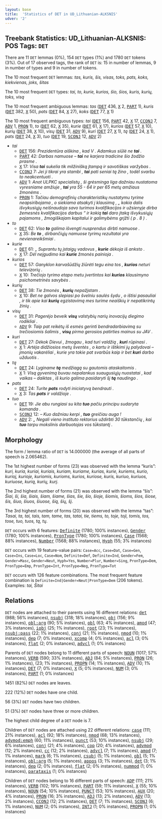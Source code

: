 ```yaml
---
layout: base
title:  'Statistics of DET in UD_Lithuanian-ALKSNIS'
udver: '2'
---
```


## Treebank Statistics: UD_Lithuanian-ALKSNIS: POS Tags: `DET`

There are 11 `DET` lemmas (0%), 154 `DET` types (1%) and 1780 `DET` tokens (3%).
Out of 17 observed tags, the rank of `DET` is: 15 in number of lemmas, 9 in number of types and 9 in number of tokens.

The 10 most frequent `DET` lemmas: <em>tas, kuris, šis, visas, toks, pats, koks, kiekvienas, joks, šitas</em>

The 10 most frequent `DET` types:  <em>tai, to, kurie, kurios, šio, šios, kuris, kurių, toks, visą</em>

The 10 most frequent ambiguous lemmas: <em>tas</em> (<tt><a href="lt_alksnis-pos-DET.html">DET</a></tt> 436, <tt><a href="lt_alksnis-pos-X.html">X</a></tt> 2, <tt><a href="lt_alksnis-pos-PART.html">PART</a></tt> 1), <em>kuris</em> (<tt><a href="lt_alksnis-pos-DET.html">DET</a></tt> 382, <tt><a href="lt_alksnis-pos-X.html">X</a></tt> 50), <em>pats</em> (<tt><a href="lt_alksnis-pos-DET.html">DET</a></tt> 84, <tt><a href="lt_alksnis-pos-X.html">X</a></tt> 27), <em>koks</em> (<tt><a href="lt_alksnis-pos-DET.html">DET</a></tt> 77, <tt><a href="lt_alksnis-pos-X.html">X</a></tt> 1)

The 10 most frequent ambiguous types:  <em>tai</em> (<tt><a href="lt_alksnis-pos-DET.html">DET</a></tt> 156, <tt><a href="lt_alksnis-pos-PART.html">PART</a></tt> 42, <tt><a href="lt_alksnis-pos-X.html">X</a></tt> 17, <tt><a href="lt_alksnis-pos-CCONJ.html">CCONJ</a></tt> 7, <tt><a href="lt_alksnis-pos-ADV.html">ADV</a></tt> 1, <tt><a href="lt_alksnis-pos-PRON.html">PRON</a></tt> 1), <em>to</em> (<tt><a href="lt_alksnis-pos-DET.html">DET</a></tt> 62, <tt><a href="lt_alksnis-pos-X.html">X</a></tt> 35), <em>kurie</em> (<tt><a href="lt_alksnis-pos-DET.html">DET</a></tt> 61, <tt><a href="lt_alksnis-pos-X.html">X</a></tt> 17), <em>kurios</em> (<tt><a href="lt_alksnis-pos-DET.html">DET</a></tt> 57, <tt><a href="lt_alksnis-pos-X.html">X</a></tt> 10), <em>kurių</em> (<tt><a href="lt_alksnis-pos-DET.html">DET</a></tt> 38, <tt><a href="lt_alksnis-pos-X.html">X</a></tt> 10), <em>visų</em> (<tt><a href="lt_alksnis-pos-DET.html">DET</a></tt> 31, <tt><a href="lt_alksnis-pos-ADV.html">ADV</a></tt> 9), <em>kuri</em> (<tt><a href="lt_alksnis-pos-DET.html">DET</a></tt> 27, <tt><a href="lt_alksnis-pos-X.html">X</a></tt> 1), <em>tą</em> (<tt><a href="lt_alksnis-pos-DET.html">DET</a></tt> 24, <tt><a href="lt_alksnis-pos-X.html">X</a></tt> 1), <em>pats</em> (<tt><a href="lt_alksnis-pos-DET.html">DET</a></tt> 24, <tt><a href="lt_alksnis-pos-X.html">X</a></tt> 3), <em>tuo</em> (<tt><a href="lt_alksnis-pos-DET.html">DET</a></tt> 19, <tt><a href="lt_alksnis-pos-SCONJ.html">SCONJ</a></tt> 12, <tt><a href="lt_alksnis-pos-ADV.html">ADV</a></tt> 2)


* <em>tai</em>
  * <tt><a href="lt_alksnis-pos-DET.html">DET</a></tt> 156: <em>Prezidentūra aiškina , kad V . Adamkus siūlė ne <b>tai</b> .</em>
  * <tt><a href="lt_alksnis-pos-PART.html">PART</a></tt> 42: <em>Darbas namuose – <b>tai</b> ne karjera tradicine šio žodžio prasme .</em>
  * <tt><a href="lt_alksnis-pos-X.html">X</a></tt> 17: <em>Visa <b>tai</b> sukelia tik milžinišką įtampą ir savotiškas varžybas .</em>
  * <tt><a href="lt_alksnis-pos-CCONJ.html">CCONJ</a></tt> 7: <em>Jei ji tikrai yra stambi , <b>tai</b> pati seniai tą žino , todėl svarbu to neakcentuoti .</em>
  * <tt><a href="lt_alksnis-pos-ADV.html">ADV</a></tt> 1: <em>Anot ULPKC specialistų , ši grėsminga liga dažniau nustatoma vyresniame amžiuje , <b>tai</b> yra 55 - 64 ir per 65 metų amžiaus žmonėms .</em>
  * <tt><a href="lt_alksnis-pos-PRON.html">PRON</a></tt> 1: <em>Tačiau demografinių charakteristikų nustatymu tyrime neapsiribojama , o siekiama atsakyti į klausimą , „ kokia dalis išvykusiųjų neišnaudoja savo turimos kvalifikacijos ir užsienyje dirba žemesnės kvalifikacijos darbus “ ir kokią <b>tai</b> daro įtaką išvykusiųjų pajamoms , žmogiškajam kapitalui ir galimybėms grįžti ( p . 8 ) .</em>
* <em>to</em>
  * <tt><a href="lt_alksnis-pos-DET.html">DET</a></tt> 62: <em>Viso <b>to</b> galima išvengti nusprendus dirbti namuose .</em>
  * <tt><a href="lt_alksnis-pos-X.html">X</a></tt> 35: <em>Be <b>to</b> , dirbančiųjų namuose tyrimų rezultatai yra nevienareikšmiai .</em>
* <em>kurie</em>
  * <tt><a href="lt_alksnis-pos-DET.html">DET</a></tt> 61: <em>„ Suprantu tų įstaigų vadovus , <b>kurie</b> dėkoja iš anksto .</em>
  * <tt><a href="lt_alksnis-pos-X.html">X</a></tt> 17: <em>Dėl neįgudimo kai <b>kurie</b> žmonės painioja .</em>
* <em>kurios</em>
  * <tt><a href="lt_alksnis-pos-DET.html">DET</a></tt> 57: <em>Ganyklon karvašūdžių žiūrėti tegu eina tos , <b>kurios</b> neturi televizorių .</em>
  * <tt><a href="lt_alksnis-pos-X.html">X</a></tt> 10: <em>Trečiojo tyrimo etapo metu įvertintos kai <b>kurios</b> klausimyno psichometrinės savybės .</em>
* <em>kurių</em>
  * <tt><a href="lt_alksnis-pos-DET.html">DET</a></tt> 38: <em>Tie žmonės , <b>kurių</b> nepažįstam .</em>
  * <tt><a href="lt_alksnis-pos-X.html">X</a></tt> 10: <em>Bet ne galvos slepiasi po švelniu saulės šydu , o ištisi pasauliai , ir tik apie kai <b>kurių</b> egzistavimą mes turime neaiškių ir nepatikrintų žinių .</em>
* <em>visų</em>
  * <tt><a href="lt_alksnis-pos-DET.html">DET</a></tt> 31: <em>Pagerėjo beveik <b>visų</b> valstybių narių inovacijų diegimo rodikliai .</em>
  * <tt><a href="lt_alksnis-pos-ADV.html">ADV</a></tt> 9: <em>Taip pat reikėtų iš esmės gerinti bendradarbiavimą su trečiosiomis šalimis , <b>visų</b> pirma gerosios patirties mainus su JAV .</em>
* <em>kuri</em>
  * <tt><a href="lt_alksnis-pos-DET.html">DET</a></tt> 27: <em>Dėkok Dievui , žmogau , kad turi valdžią , <b>kuri</b> rūpinasi .</em>
  * <tt><a href="lt_alksnis-pos-X.html">X</a></tt> 1: <em>Artėja didžiosios metų šventės , o kartu ir ištikimi jų palydovai – įmonių vakarėliai , kurie yra tokie pat svarbūs kaip ir bet <b>kuri</b> darbo užduotis .</em>
* <em>tą</em>
  * <tt><a href="lt_alksnis-pos-DET.html">DET</a></tt> 24: <em>Lyginame <b>tą</b> medžiagą su gautomis ataskaitomis .</em>
  * <tt><a href="lt_alksnis-pos-X.html">X</a></tt> 1: <em>Visą gyvenimą buvau nepalankus suaugusiųjų nuostatai , kad vaikas – daiktas , iš kurio galima pasidaryti šį <b>tą</b> naudingo .</em>
* <em>pats</em>
  * <tt><a href="lt_alksnis-pos-DET.html">DET</a></tt> 24: <em>Turite <b>pats</b> rodyti iniciatyvą bendrauti .</em>
  * <tt><a href="lt_alksnis-pos-X.html">X</a></tt> 3: <em>Tas <b>pats</b> ir valdžioje .</em>
* <em>tuo</em>
  * <tt><a href="lt_alksnis-pos-DET.html">DET</a></tt> 19: <em>Jie abu rungiasi su kita <b>tuo</b> pačiu principu sudaryta komanda .</em>
  * <tt><a href="lt_alksnis-pos-SCONJ.html">SCONJ</a></tt> 12: <em>– Kuo dažniau kerpi , <b>tuo</b> greičiau auga !</em>
  * <tt><a href="lt_alksnis-pos-ADV.html">ADV</a></tt> 2: <em>„ Negali vieno instituto rektorius uždirbti 30 tūkstančių , kai <b>tuo</b> tarpu mokslinis darbuotojas vos tūkstantį .</em>

## Morphology

The form / lemma ratio of `DET` is 14.000000 (the average of all parts of speech is 2.065462).

The 1st highest number of forms (23) was observed with the lemma “kuris”: <em>kuri, kuria, kuriai, kuriais, kuriam, kuriame, kurias, kurie, kuriems, kurio, kurioj, kurioje, kuriomis, kurioms, kurios, kuriose, kuris, kuriuo, kuriuos, kuriuose, kurią, kurių, kurį</em>.

The 2nd highest number of forms (21) was observed with the lemma “šis”: <em>Šiai, ši, šia, šiais, šiam, šiame, šias, šie, šio, šioje, šiomis, šioms, šios, šiose, šis, šiuo, šiuos, šiuose, šią, šių, šį</em>.

The 3rd highest number of forms (20) was observed with the lemma “tas”: <em>Tasai, ta, tai, tais, tam, tame, tas, tatai, tie, tiems, to, toje, toji, tomis, tos, tose, tuo, tuos, tą, tų</em>.

`DET` occurs with 6 features: <tt><a href="lt_alksnis-feat-Definite.html">Definite</a></tt> (1780; 100% instances), <tt><a href="lt_alksnis-feat-Gender.html">Gender</a></tt> (1780; 100% instances), <tt><a href="lt_alksnis-feat-PronType.html">PronType</a></tt> (1780; 100% instances), <tt><a href="lt_alksnis-feat-Case.html">Case</a></tt> (1568; 88% instances), <tt><a href="lt_alksnis-feat-Number.html">Number</a></tt> (1568; 88% instances), <tt><a href="lt_alksnis-feat-Hyph.html">Hyph</a></tt> (55; 3% instances)

`DET` occurs with 19 feature-value pairs: `Case=Acc`, `Case=Dat`, `Case=Gen`, `Case=Ins`, `Case=Loc`, `Case=Nom`, `Definite=Def`, `Definite=Ind`, `Gender=Fem`, `Gender=Masc`, `Gender=Neut`, `Hyph=Yes`, `Number=Plur`, `Number=Sing`, `PronType=Dem`, `PronType=Emp`, `PronType=Int`, `PronType=Neg`, `PronType=Tot`

`DET` occurs with 126 feature combinations.
The most frequent feature combination is `Definite=Ind|Gender=Neut|PronType=Dem` (206 tokens).
Examples: <em>tai, Šitai</em>


## Relations

`DET` nodes are attached to their parents using 16 different relations: <tt><a href="lt_alksnis-dep-det.html">det</a></tt> (988; 56% instances), <tt><a href="lt_alksnis-dep-nsubj.html">nsubj</a></tt> (318; 18% instances), <tt><a href="lt_alksnis-dep-obj.html">obj</a></tt> (156; 9% instances), <tt><a href="lt_alksnis-dep-obl-arg.html">obl:arg</a></tt> (90; 5% instances), <tt><a href="lt_alksnis-dep-obl.html">obl</a></tt> (63; 4% instances), <tt><a href="lt_alksnis-dep-amod.html">amod</a></tt> (47; 3% instances), <tt><a href="lt_alksnis-dep-iobj.html">iobj</a></tt> (25; 1% instances), <tt><a href="lt_alksnis-dep-root.html">root</a></tt> (23; 1% instances), <tt><a href="lt_alksnis-dep-nsubj-pass.html">nsubj:pass</a></tt> (22; 1% instances), <tt><a href="lt_alksnis-dep-conj.html">conj</a></tt> (21; 1% instances), <tt><a href="lt_alksnis-dep-nmod.html">nmod</a></tt> (10; 1% instances), <tt><a href="lt_alksnis-dep-dep.html">dep</a></tt> (7; 0% instances), <tt><a href="lt_alksnis-dep-xcomp.html">xcomp</a></tt> (4; 0% instances), <tt><a href="lt_alksnis-dep-acl.html">acl</a></tt> (3; 0% instances), <tt><a href="lt_alksnis-dep-flat.html">flat</a></tt> (2; 0% instances), <tt><a href="lt_alksnis-dep-advcl.html">advcl</a></tt> (1; 0% instances)

Parents of `DET` nodes belong to 11 different parts of speech: <tt><a href="lt_alksnis-pos-NOUN.html">NOUN</a></tt> (1017; 57% instances), <tt><a href="lt_alksnis-pos-VERB.html">VERB</a></tt> (590; 33% instances), <tt><a href="lt_alksnis-pos-ADJ.html">ADJ</a></tt> (84; 5% instances), <tt><a href="lt_alksnis-pos-PRON.html">PRON</a></tt> (26; 1% instances),  (23; 1% instances), <tt><a href="lt_alksnis-pos-PROPN.html">PROPN</a></tt> (14; 1% instances), <tt><a href="lt_alksnis-pos-ADV.html">ADV</a></tt> (10; 1% instances), <tt><a href="lt_alksnis-pos-DET.html">DET</a></tt> (7; 0% instances), <tt><a href="lt_alksnis-pos-X.html">X</a></tt> (5; 0% instances), <tt><a href="lt_alksnis-pos-NUM.html">NUM</a></tt> (3; 0% instances), <tt><a href="lt_alksnis-pos-PART.html">PART</a></tt> (1; 0% instances)

1451 (82%) `DET` nodes are leaves.

222 (12%) `DET` nodes have one child.

56 (3%) `DET` nodes have two children.

51 (3%) `DET` nodes have three or more children.

The highest child degree of a `DET` node is 7.

Children of `DET` nodes are attached using 22 different relations: <tt><a href="lt_alksnis-dep-case.html">case</a></tt> (111; 21% instances), <tt><a href="lt_alksnis-dep-acl.html">acl</a></tt> (92; 18% instances), <tt><a href="lt_alksnis-dep-nmod.html">nmod</a></tt> (68; 13% instances), <tt><a href="lt_alksnis-dep-advmod-emph.html">advmod:emph</a></tt> (60; 11% instances), <tt><a href="lt_alksnis-dep-punct.html">punct</a></tt> (53; 10% instances), <tt><a href="lt_alksnis-dep-nsubj.html">nsubj</a></tt> (29; 6% instances), <tt><a href="lt_alksnis-dep-conj.html">conj</a></tt> (21; 4% instances), <tt><a href="lt_alksnis-dep-cop.html">cop</a></tt> (20; 4% instances), <tt><a href="lt_alksnis-dep-advmod.html">advmod</a></tt> (12; 2% instances), <tt><a href="lt_alksnis-dep-cc.html">cc</a></tt> (12; 2% instances), <tt><a href="lt_alksnis-dep-advcl.html">advcl</a></tt> (7; 1% instances), <tt><a href="lt_alksnis-dep-amod.html">amod</a></tt> (7; 1% instances), <tt><a href="lt_alksnis-dep-mark.html">mark</a></tt> (6; 1% instances), <tt><a href="lt_alksnis-dep-csubj.html">csubj</a></tt> (5; 1% instances), <tt><a href="lt_alksnis-dep-obl.html">obl</a></tt> (5; 1% instances), <tt><a href="lt_alksnis-dep-obl-arg.html">obl:arg</a></tt> (5; 1% instances), <tt><a href="lt_alksnis-dep-appos.html">appos</a></tt> (3; 1% instances), <tt><a href="lt_alksnis-dep-det.html">det</a></tt> (3; 1% instances), <tt><a href="lt_alksnis-dep-dep.html">dep</a></tt> (2; 0% instances), <tt><a href="lt_alksnis-dep-flat.html">flat</a></tt> (2; 0% instances), <tt><a href="lt_alksnis-dep-nummod.html">nummod</a></tt> (1; 0% instances), <tt><a href="lt_alksnis-dep-parataxis.html">parataxis</a></tt> (1; 0% instances)

Children of `DET` nodes belong to 16 different parts of speech: <tt><a href="lt_alksnis-pos-ADP.html">ADP</a></tt> (111; 21% instances), <tt><a href="lt_alksnis-pos-VERB.html">VERB</a></tt> (102; 19% instances), <tt><a href="lt_alksnis-pos-PART.html">PART</a></tt> (59; 11% instances), <tt><a href="lt_alksnis-pos-X.html">X</a></tt> (55; 10% instances), <tt><a href="lt_alksnis-pos-NOUN.html">NOUN</a></tt> (54; 10% instances), <tt><a href="lt_alksnis-pos-PUNCT.html">PUNCT</a></tt> (53; 10% instances), <tt><a href="lt_alksnis-pos-AUX.html">AUX</a></tt> (20; 4% instances), <tt><a href="lt_alksnis-pos-PRON.html">PRON</a></tt> (16; 3% instances), <tt><a href="lt_alksnis-pos-ADJ.html">ADJ</a></tt> (13; 2% instances), <tt><a href="lt_alksnis-pos-ADV.html">ADV</a></tt> (13; 2% instances), <tt><a href="lt_alksnis-pos-CCONJ.html">CCONJ</a></tt> (12; 2% instances), <tt><a href="lt_alksnis-pos-DET.html">DET</a></tt> (7; 1% instances), <tt><a href="lt_alksnis-pos-SCONJ.html">SCONJ</a></tt> (6; 1% instances), <tt><a href="lt_alksnis-pos-NUM.html">NUM</a></tt> (2; 0% instances), <tt><a href="lt_alksnis-pos-INTJ.html">INTJ</a></tt> (1; 0% instances), <tt><a href="lt_alksnis-pos-PROPN.html">PROPN</a></tt> (1; 0% instances)

